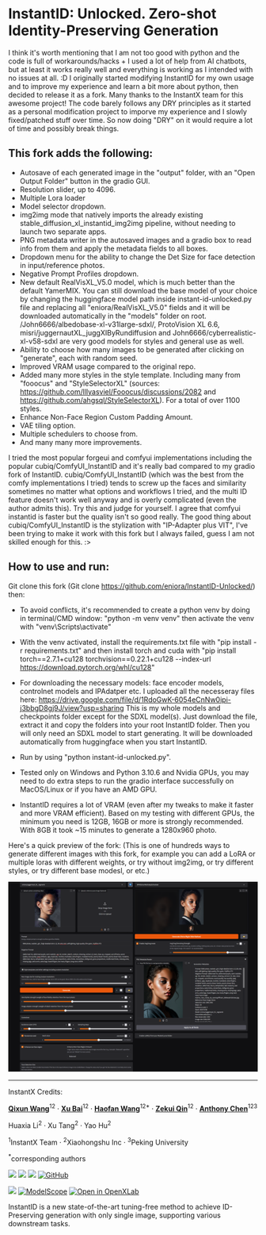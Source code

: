 <h1>InstantID: Unlocked. Zero-shot Identity-Preserving Generation</h1>

I think it's worth mentioning that I am not too good with python and the code is full of workarounds/hacks + I used a lot of help from AI chatbots, but at least it works really well and everything is working as I intended with no issues at all. :D
I originally started modifying InstantID for my own usage and to improve my experience and learn a bit more about python, then decided to release it as a fork. Many thanks to the InstantX team for this awesome project!
The code barely follows any DRY principles as it started as a personal modification project to imporve my experience and I slowly fixed/patched stuff over time. So now doing "DRY" on it would require a lot of time and possibly break things.

## This fork adds the following:
- Autosave of each generated image in the "output" folder, with an "Open Output Folder" button in the gradio GUI.
- Resolution slider, up to 4096.
- Multiple Lora loader
- Model selector dropdown.
- img2img mode that natively imports the already existing stable_diffusion_xl_instantid_img2img pipeline, without needing to launch two separate apps.
- PNG metadata writer in the autosaved images and a gradio box to read info from them and apply the metadata fields to all boxes.
- Dropdown menu for the ability to change the Det Size for face detection in input/reference photos.
- Negative Prompt Profiles dropdown.
- New default RealVisXL_V5.0 model, which is much better than the default YamerMIX. You can still download the base model of your choice by changing the huggingface model path inside instant-id-unlocked.py file and replacing all "eniora/RealVisXL_V5.0" fields and it will be downloaded automatically in the "models" folder on root. /John6666/albedobase-xl-v31large-sdxl/, ProtoVision XL 6.6, misri/juggernautXL_juggXIByRundiffusion and John6666/cyberrealistic-xl-v58-sdxl are very good models for styles and general use as well.
- Ability to choose how many images to be generated after clicking on "generate", each with random seed.
- Improved VRAM usage compared to the original repo.
- Added many more styles in the style template. Including many from "fooocus" and "StyleSelectorXL" (sources: https://github.com/lllyasviel/Fooocus/discussions/2082 and https://github.com/ahgsql/StyleSelectorXL). For a total of over 1100 styles.
- Enhance Non-Face Region Custom Padding Amount.
- VAE tiling option.
- Multiple schedulers to choose from.
- And many many more improvements.

I tried the most popular forgeui and comfyui implementations including the popular cubiq/ComfyUI_InstantID and it's really bad compared to my gradio fork of InstantID. cubiq/ComfyUI_InstantID (which was the best from the comfy implementations I tried) tends to screw up the faces and similarity sometimes no matter what options and workflows I tried, and the multi ID feature doesn't work well anyway and is overly complicated (even the author admits this). Try this and judge for yourself. I agree that comfyui instantid is faster but the quality isn't so good really. The good thing about cubiq/ComfyUI_InstantID is the stylization with "IP-Adapter plus VIT", I've been trying to make it work with this fork but I always failed, guess I am not skilled enough for this. :>

## How to use and run:
Git clone this fork (Git clone https://github.com/eniora/InstantID-Unlocked/) then:
- To avoid conflicts, it's recommended to create a python venv by doing in terminal/CMD window: "python -m venv venv" then activate the venv with "venv\Scripts\activate"
- With the venv activated, install the requirements.txt file with "pip install -r requirements.txt" and then install torch and cuda with "pip install torch==2.7.1+cu128 torchvision==0.22.1+cu128 --index-url https://download.pytorch.org/whl/cu128"
- For downloading the necessary models: face encoder models, controlnet models and IPAdatper etc. I uploaded all the necesseray files here:
https://drive.google.com/file/d/1RdoGwK-6054eCnNw0ipi-j3bbgD8gj9J/view?usp=sharing
This is my whole models and checkpoints folder except for the SDXL model(s).
Just download the file, extract it and copy the folders into your root InstantID folder. Then you will only need an SDXL model to start generating. It will be downloaded automatically from huggingface when you start InstantID.

- Run by using "python instant-id-unlocked.py".

- Tested only on Windows and Python 3.10.6 and Nvidia GPUs, you may need to do extra steps to run the gradio interface successfully on MacOS/Linux or if you have an AMD GPU.

- InstantID requires a lot of VRAM (even after my tweaks to make it faster and more VRAM efficient). Based on my testing with different GPUs, the minimum you need is 12GB, 16GB or more is strongly recommended. With 8GB it took ~15 minutes to generate a 1280x960 photo.

Here's a quick preview of the fork: (This is one of hundreds ways to generate different images with this fork, for example you can add a LoRA or multiple loras with different weights, or try without img2img, or try different styles, or try different base modesl, or etc.)

<img src='Preview/InstantID-Gradio-Unlocked_Preview.png'>


_______________________________________________
InstantX Credits:

[**Qixun Wang**](https://github.com/wangqixun)<sup>12</sup> · [**Xu Bai**](https://huggingface.co/baymin0220)<sup>12</sup> · [**Haofan Wang**](https://haofanwang.github.io/)<sup>12*</sup> · [**Zekui Qin**](https://github.com/ZekuiQin)<sup>12</sup> · [**Anthony Chen**](https://antonioo-c.github.io/)<sup>123</sup>

Huaxia Li<sup>2</sup> · Xu Tang<sup>2</sup> · Yao Hu<sup>2</sup>

<sup>1</sup>InstantX Team · <sup>2</sup>Xiaohongshu Inc · <sup>3</sup>Peking University

<sup>*</sup>corresponding authors

<a href='https://instantid.github.io/'><img src='https://img.shields.io/badge/Project-Page-green'></a>
<a href='https://arxiv.org/abs/2401.07519'><img src='https://img.shields.io/badge/Technique-Report-red'></a>
<a href='https://huggingface.co/papers/2401.07519'><img src='https://img.shields.io/static/v1?label=Paper&message=Huggingface&color=orange'></a> 
[![GitHub](https://img.shields.io/github/stars/InstantID/InstantID?style=social)](https://github.com/InstantID/InstantID)

<a href='https://huggingface.co/spaces/InstantX/InstantID'><img src='https://img.shields.io/badge/%F0%9F%A4%97%20Hugging%20Face-Spaces-blue'></a>
[![ModelScope](https://img.shields.io/badge/ModelScope-Studios-blue)](https://modelscope.cn/studios/instantx/InstantID/summary)
[![Open in OpenXLab](https://cdn-static.openxlab.org.cn/app-center/openxlab_app.svg)](https://openxlab.org.cn/apps/detail/InstantX/InstantID)

InstantID is a new state-of-the-art tuning-free method to achieve ID-Preserving generation with only single image, supporting various downstream tasks.
































